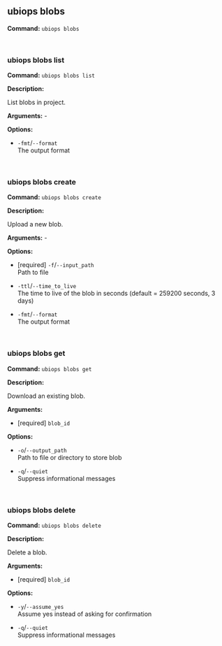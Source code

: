 ## ubiops blobs

**Command:** `ubiops blobs`


<br/>

### ubiops blobs list

**Command:** `ubiops blobs list`

**Description:**

List blobs in project.

**Arguments:** - 

**Options:**

- `-fmt`/`--format`<br/>The output format


<br/>

### ubiops blobs create

**Command:** `ubiops blobs create`

**Description:**

Upload a new blob.

**Arguments:** - 

**Options:**

- [required] `-f`/`--input_path`<br/>Path to file

- `-ttl`/`--time_to_live`<br/>The time to live of the blob in seconds (default = 259200 seconds, 3 days)

- `-fmt`/`--format`<br/>The output format


<br/>

### ubiops blobs get

**Command:** `ubiops blobs get`

**Description:**

Download an existing blob.

**Arguments:**

- [required] `blob_id`



**Options:**

- `-o`/`--output_path`<br/>Path to file or directory to store blob

- `-q`/`--quiet`<br/>Suppress informational messages


<br/>

### ubiops blobs delete

**Command:** `ubiops blobs delete`

**Description:**

Delete a blob.

**Arguments:**

- [required] `blob_id`



**Options:**

- `-y`/`--assume_yes`<br/>Assume yes instead of asking for confirmation

- `-q`/`--quiet`<br/>Suppress informational messages


<br/>
